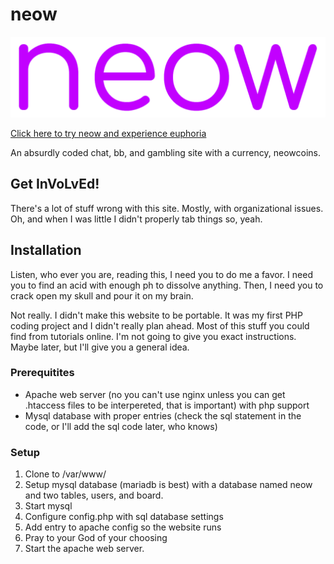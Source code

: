 # neow

<img src="neow.png">

[Click here to try neow and experience euphoria](https://neow.matthewevan.xyz)

An absurdly coded chat, bb, and gambling site with a currency, neowcoins.

## Get InVoLvEd!

There's a lot of stuff wrong with this site. Mostly, with organizational issues. Oh, and when I was little I didn't properly tab things so, yeah.

## Installation

Listen, who ever you are, reading this, I need you to do me a favor. I need you to find an acid with enough ph to dissolve anything. Then, I need you to crack open my skull and pour it on my brain.

Not really. I didn't make this website to be portable. It was my first PHP coding project and I didn't really plan ahead. Most of this stuff you could find from tutorials online. I'm not going to give you exact instructions. Maybe later, but I'll give you a general idea.

### Prerequitites

* Apache web server (no you can't use nginx unless you can get .htaccess files to be interpereted, that is important) with php support
* Mysql database with proper entries (check the sql statement in the code, or I'll add the sql code later, who knows)

### Setup

1. Clone to /var/www/
2. Setup mysql database (mariadb is best) with a database named neow and two tables, users, and board.
3. Start mysql
4. Configure config.php with sql database settings
5. Add entry to apache config so the website runs
6. Pray to your God of your choosing
7. Start the apache web server.
